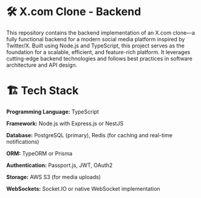 # 🛠️ X.com Clone - Backend
This repository contains the backend implementation of an X.com clone—a fully functional backend for a modern social media platform inspired by Twitter/X. Built using Node.js and TypeScript, this project serves as the foundation for a scalable, efficient, and feature-rich platform. It leverages cutting-edge backend technologies and follows best practices in software architecture and API design.

# 🏗️ Tech Stack
**Programming Language:** TypeScript

**Framework:** Node.js with Express.js or NestJS

**Database:** PostgreSQL (primary), Redis (for caching and real-time notifications)

**ORM:** TypeORM or Prisma

**Authentication:** Passport.js, JWT, OAuth2

**Storage:** AWS S3 (for media uploads)

**WebSockets:** Socket.IO or native WebSocket implementation
